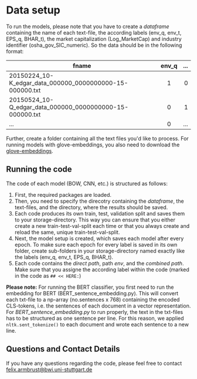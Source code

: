 # Data setup

To run the models, please note that you have to create a *dataframe* containing the name of each text-file, the according labels (env_q, env_t, EPS_q, BHAR_t), the market capitalization (Log_MarketCap) and industry identifier (osha_gov_SIC_numeric). So the data should be in the following format:

| fname                                                         | env_q         | ...   |
| ------------------------------------------------------------- |:-------------:| -----:|
| 20150224_10-K_edgar_data_000000_0000000000-15-000000.txt      | 1             | 0     |
| 20150524_10-Q_edgar_data_000000_0000000000-15-000000.txt      | 0             | 1     |
| ...                                                           | 0             | ...   |

Further, create a folder containing all the text files you'd like to process. For running models with glove-embeddings, you also need to download the [glove-embeddings](https://nlp.stanford.edu/projects/glove/). 

## Running the code

The code of each model (BOW, CNN, etc.) is structured as follows:

1. First, the required packages are loaded.
2. Then, you need to specify the direcotry containing the *dataframe*, the text-files, and the directory, where the results should be saved.
3. Each code produces its own train, test, validation split and saves them to your storage-directory. This way you can ensure that you either create a new train-test-val-split each time or that you always create and reload the same, unique train-test-val-split.
4. Next, the model setup is created, which saves each model after every epoch. To make sure each epoch for every label is saved in its own folder, create sub-folders in your storage-directory named exactly like the labels (env_q, env_t, EPS_q, BHAR_t).
5. Each code contains the *direct path*, path *env*, and the *combined path*. Make sure that you assigne the according label within the code (marked in the code as ```## << HERE:```)

**Please note:** For running the BERT classifier, you first need to run the embedding for BERT (BERT_sentence_embedding.py). This will convert each txt-file to a np-array (no.sentences x 768) containing the encoded CLS-tokens, i.e. the sentences of each document in a vector representation. For *BERT_sentence_embedding.py* to run properly, the text in the txt-files has to be structured as one sentence per line. For this reason, we applied ```nltk.sent_tokenize()``` to each document and wrote each sentence to a new line.

## Questions and Contact Details

If you have any questions regarding the code, please feel free to contact felix.armbrust@bwi.uni-stuttgart.de
